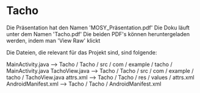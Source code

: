 Tacho
=====
Die Präsentation hat den Namen 'MOSY_Präsentation.pdf'
Die Doku läuft unter dem Namen 'Tacho.pdf'
Die beiden PDF's können heruntergeladen werden, indem man 'View Raw' klickt

Die Dateien, die relevant für das Projekt sind, sind folgende:

MainActivity.java --> Tacho / Tacho / src / com / example / tacho / MainActivity.java
TachoView.java --> Tacho / Tacho / src / com / example / tacho / TachoView.java
attrs.xml --> Tacho / Tacho / res / values / attrs.xml
AndroidManifest.xml --> Tacho / Tacho / AndroidManifest.xml
